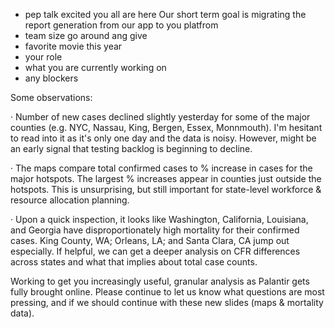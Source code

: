 - pep talk
 excited you all are here
 Our short term goal is migrating the report generation from our app to you platfrom
- team size
go around ang give
- favorite movie this year
- your role
- what you are currently working on
- any blockers



Some observations:



·        Number of new cases declined slightly yesterday for some of the major counties (e.g. NYC, Nassau, King, Bergen, Essex, Monnmouth). I'm hesitant to read into it as it's only one day and the data is noisy. However, might be an early signal that testing backlog is beginning to decline.

·        The maps compare total confirmed cases to % increase in cases for the major hotspots. The largest % increases appear in counties just outside the hotspots. This is unsurprising, but still important for state-level workforce & resource allocation planning.

·        Upon a quick inspection, it looks like Washington, California, Louisiana, and Georgia have disproportionately high mortality for their confirmed cases. King County, WA; Orleans, LA; and Santa Clara, CA jump out especially. If helpful, we can get a deeper analysis on CFR differences across states and what that implies about total case counts.



Working to get you increasingly useful, granular analysis as Palantir gets fully brought online. Please continue to let us know what questions are most pressing, and if we should continue with these new slides (maps & mortality data).